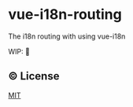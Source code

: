 # vue-i18n-routing

The i18n routing with using vue-i18n

WIP: 👷

## ©️ License

[MIT](http://opensource.org/licenses/MIT)